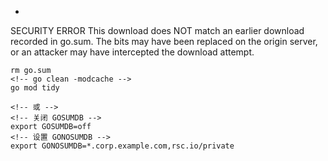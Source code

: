- 
SECURITY ERROR
This download does NOT match an earlier download recorded in go.sum.
The bits may have been replaced on the origin server, or an attacker may
have intercepted the download attempt.
```shell
rm go.sum
<!-- go clean -modcache -->
go mod tidy

<!-- 或 -->
<!-- 关闭 GOSUMDB -->
export GOSUMDB=off
<!-- 设置 GONOSUMDB -->
export GONOSUMDB=*.corp.example.com,rsc.io/private
```
